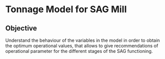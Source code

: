 # Tonnage Model for SAG Mill

## Objective
Understand the behaviour of the variables in the model in order to obtain the optimum operational values, that allows to give recommendations of operational parameter for the different stages of the SAG functioning.
